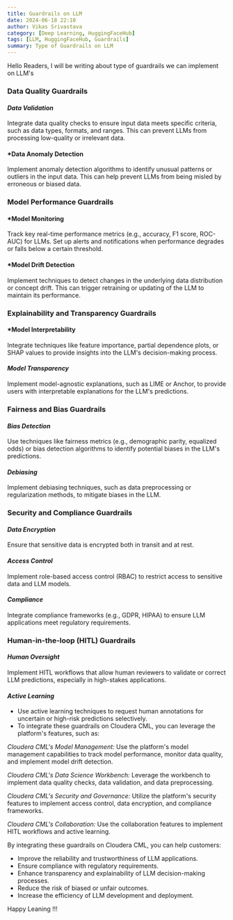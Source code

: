 ```yaml
---
title: Guardrails on LLM
date: 2024-06-18 22:10
author: Vikas Srivastava
category: [Deep Learning, HuggingFaceHub]
tags: [LLM, HuggingFaceHub, Guardrails]
summary: Type of Guardrails on LLM
---
```


Hello Readers, I will be writing about type of guardrails we can implement on LLM's

### Data Quality Guardrails

#### *Data Validation*
Integrate data quality checks to ensure input data meets specific criteria, such as data types, formats, and ranges. This can prevent LLMs from processing low-quality or irrelevant data.

#### *Data Anomaly Detection
Implement anomaly detection algorithms to identify unusual patterns or outliers in the input data. This can help prevent LLMs from being misled by erroneous or biased data.

### Model Performance Guardrails
#### *Model Monitoring
Track key real-time performance metrics (e.g., accuracy, F1 score, ROC-AUC) for LLMs. Set up alerts and notifications when performance degrades or falls below a certain threshold.

#### *Model Drift Detection
Implement techniques to detect changes in the underlying data distribution or concept drift. This can trigger retraining or updating of the LLM to maintain its performance.

### Explainability and Transparency Guardrails
#### *Model Interpretability
Integrate techniques like feature importance, partial dependence plots, or SHAP values to provide insights into the LLM's decision-making process.

#### *Model Transparency*
Implement model-agnostic explanations, such as LIME or Anchor, to provide users with interpretable explanations for the LLM's predictions.

### Fairness and Bias Guardrails
#### *Bias Detection*
Use techniques like fairness metrics (e.g., demographic parity, equalized odds) or bias detection algorithms to identify potential biases in the LLM's predictions.

#### *Debiasing*
Implement debiasing techniques, such as data preprocessing or regularization methods, to mitigate biases in the LLM.

### Security and Compliance Guardrails
#### *Data Encryption*
Ensure that sensitive data is encrypted both in transit and at rest.

#### *Access Control*
Implement role-based access control (RBAC) to restrict access to sensitive data and LLM models.

#### *Compliance*
Integrate compliance frameworks (e.g., GDPR, HIPAA) to ensure LLM applications meet regulatory requirements.

### Human-in-the-loop (HITL) Guardrails
#### *Human Oversight*
Implement HITL workflows that allow human reviewers to validate or correct LLM predictions, especially in high-stakes applications.

#### *Active Learning* 
- Use active learning techniques to request human annotations for uncertain or high-risk predictions selectively.
- To integrate these guardrails on Cloudera CML, you can leverage the platform's features, such as:

*Cloudera CML's Model Management:*  Use the platform's model management capabilities to track model performance, monitor data quality, and implement model drift detection.

*Cloudera CML's Data Science Workbench:* Leverage the workbench to implement data quality checks, data validation, and data preprocessing.

*Cloudera CML's Security and Governance:* Utilize the platform's security features to implement access control, data encryption, and compliance frameworks.

*Cloudera CML's Collaboration:* Use the collaboration features to implement HITL workflows and active learning.

By integrating these guardrails on Cloudera CML, you can help customers:

- Improve the reliability and trustworthiness of LLM applications.
- Ensure compliance with regulatory requirements.
- Enhance transparency and explainability of LLM decision-making processes.
- Reduce the risk of biased or unfair outcomes.
- Increase the efficiency of LLM development and deployment.


Happy Leaning !!!
